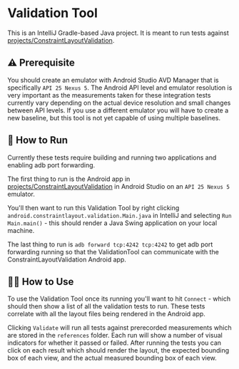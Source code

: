 # Validation Tool

This is an IntelliJ Gradle-based Java project. It is meant to run tests against [projects/ConstraintLayoutValidation](../../projects/ConstraintLayoutValidation).

## ⚠️ Prerequisite

You should create an emulator with Android Studio AVD Manager that is specifically `API 25 Nexus 5`. The Android API level and emulator resolution is very important as the measurements taken for these integration tests currently vary depending on the actual device resolution and small changes between API levels. If you use a different emulator you will have to create a new baseline, but this tool is not yet capable of using multiple baselines.

## 🔨 How to Run

Currently these tests require building and running two applications and enabling adb port forwarding.

The first thing to run is the Android app in [projects/ConstraintLayoutValidation](../../projects/ConstraintLayoutValidation) in Android Studio on an `API 25 Nexus 5` emulator.

You'll then want to run this Validation Tool by right clicking `android.constraintlayout.validation.Main.java` in IntelliJ and selecting `Run Main.main()` - this should render a Java Swing application on your local machine.

The last thing to run is `adb forward tcp:4242 tcp:4242` to get adb port forwarding running so that the ValidationTool can communicate with the ConstraintLayoutValidation Android app.

## 👨‍💻 How to Use

To use the Validation Tool once its running you'll want to hit `Connect` - which should then show a list of all the validation tests to run. These tests correlate with all the layout files being rendered in the Android app.

Clicking `Validate` will run all tests against prerecorded measurements which are stored in the `references` folder. Each run will show a number of visual indicators for whether it passed or failed. After running the tests you can click on each result which should render the layout, the expected bounding box of each view, and the actual measured bounding box of each view.
